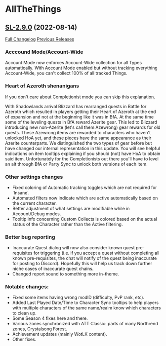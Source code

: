 # AllTheThings

## [SL-2.9.0](https://github.com/DFortun81/AllTheThings/tree/SL-2.9.0) (2022-08-14)
[Full Changelog](https://github.com/DFortun81/AllTheThings/compare/SL-2.8.12...SL-2.9.0) [Previous Releases](https://github.com/DFortun81/AllTheThings/releases)


### Acccound Mode/Account-Wide

Account Mode now enforces Account-Wide collection for all Types automatically. With Account Mode enabled but without tracking everything Account-Wide, you can't collect 100% of all tracked Things.


### Heart of Azeroth shenanigans

If you don't care about Completionist mode you can skip this explanation.

With Shadowlands arrival Blizzard has rearranged quests in Battle for Azeroth which resulted in players getting their Heart of Azeroth at the end of expansion and not at the beginning like it was in BfA. At the same time some of the leveling quests in BfA reward Azerite gear. This led to Blizzard introducing new non-Azerite (let's call them Azewrong) gear rewards for old quests. These Azewrong items are rewarded to characters who haven't unlocked HoA yet, and these pieces have the same appearance as their Azerite counterparts. We distinguished the two types of gear before but have changed our internal representation in this update. You will see helpful indications on item tooltips explaining if you should (not) have HoA to obtain said item. Unfortunately for the Completionists out there you'll have to level an alt through BfA or Party Sync to unlock both versions of each item.


### Other settings changes

- Fixed coloring of Automatic tracking toggles which are not required for 'Insane'.
- Automated filters now indicate which are active automatically based on the current character.
- Better adjustment of what settings are modifiable while in Account/Debug modes.
- Tooltip info concerning Custom Collects is colored based on the actual status of the Character rather than the Active filtering.


### Better bug reporting

- Inaccurate Quest dialog will now also consider known quest pre-requisites for triggering (i.e. if you accept a quest without completing all known pre-requisites, the chat will notify of the quest being inaccurate for posting to Discord). Hopefully this will help us track down further niche cases of inaccurate quest chains.
- Changed report sound to something more in-theme.

### Notable changes:

- Fixed some items having wrong modID (difficulty, PvP rank, etc).
- Added Last Played Date/Time to Character Sync tooltips to help players with multiple characters of the same name/realm know which characters to clean up.
- Some Season 4 fixes here and there.
- Various zones synchronized with ATT Classic: parts of many Northrend zones, Crystalsong Forest.
- Achievement updates (mainly WotLK content).
- Other fixes.
